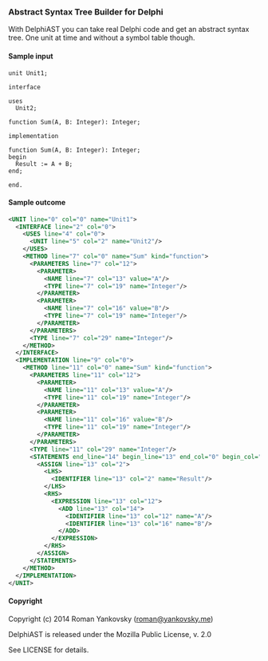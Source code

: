 ### Abstract Syntax Tree Builder for Delphi
With DelphiAST you can take real Delphi code and get an abstract syntax tree. One unit at time and without a symbol table though. 

#### Sample input
```delphi
unit Unit1;

interface

uses
  Unit2;

function Sum(A, B: Integer): Integer;

implementation

function Sum(A, B: Integer): Integer;
begin
  Result := A + B;
end;

end.
```

#### Sample outcome
```xml
<UNIT line="0" col="0" name="Unit1">
  <INTERFACE line="2" col="0">
    <USES line="4" col="0">
      <UNIT line="5" col="2" name="Unit2"/>
    </USES>
    <METHOD line="7" col="0" name="Sum" kind="function">
      <PARAMETERS line="7" col="12">
        <PARAMETER>
          <NAME line="7" col="13" value="A"/>
          <TYPE line="7" col="19" name="Integer"/>
        </PARAMETER>
        <PARAMETER>
          <NAME line="7" col="16" value="B"/>
          <TYPE line="7" col="19" name="Integer"/>
        </PARAMETER>
      </PARAMETERS>
      <TYPE line="7" col="29" name="Integer"/>
    </METHOD>
  </INTERFACE>
  <IMPLEMENTATION line="9" col="0">
    <METHOD line="11" col="0" name="Sum" kind="function">
      <PARAMETERS line="11" col="12">
        <PARAMETER>
          <NAME line="11" col="13" value="A"/>
          <TYPE line="11" col="19" name="Integer"/>
        </PARAMETER>
        <PARAMETER>
          <NAME line="11" col="16" value="B"/>
          <TYPE line="11" col="19" name="Integer"/>
        </PARAMETER>
      </PARAMETERS>
      <TYPE line="11" col="29" name="Integer"/>
      <STATEMENTS end_line="14" begin_line="13" end_col="0" begin_col="2">
        <ASSIGN line="13" col="2">
          <LHS>
            <IDENTIFIER line="13" col="2" name="Result"/>
          </LHS>
          <RHS>
            <EXPRESSION line="13" col="12">
              <ADD line="13" col="14">
                <IDENTIFIER line="13" col="12" name="A"/>
                <IDENTIFIER line="13" col="16" name="B"/>
              </ADD>
            </EXPRESSION>
          </RHS>
        </ASSIGN>
      </STATEMENTS>
    </METHOD>
  </IMPLEMENTATION>
</UNIT>
```

#### Copyright
Copyright (c) 2014 Roman Yankovsky (roman@yankovsky.me)

DelphiAST is released under the Mozilla Public License, v. 2.0

See LICENSE for details.
